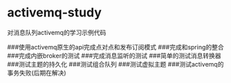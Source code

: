 # activemq-study
对消息队列activemq的学习示例代码

###使用activemq原生的api完成点对点和发布订阅模式
###完成和spring的整合
###完成内嵌broker的测试
###完成消息监听的测试
###简单的测试消息转换器
###测试主题的持久化
###测试组合队列
###测试虚拟主题
###测试activemq的事务失败(后期在解决)
